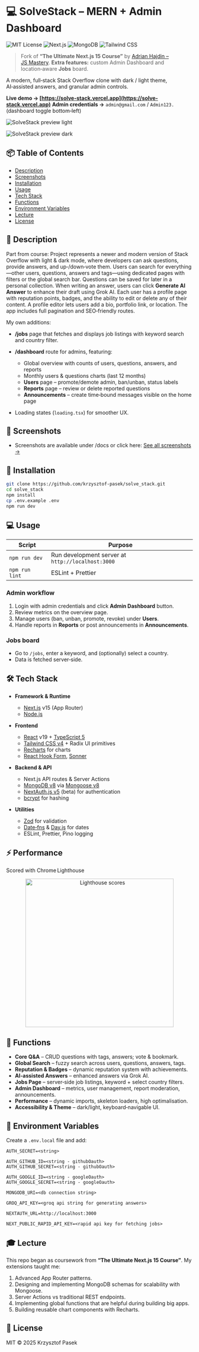 # 💻 SolveStack – MERN + Admin Dashboard

![MIT License](https://img.shields.io/badge/License-MIT-green.svg)
![Next.js](https://img.shields.io/badge/Next.js-15-blue?logo=next.js)
![MongoDB](https://img.shields.io/badge/MongoDB-v8-brightgreen?logo=mongodb)
![Tailwind CSS](https://img.shields.io/badge/TailwindCSS-4-38b2ac?logo=tailwindcss)

> Fork of **“The Ultimate Next.js 15 Course”** by [Adrian Hajdin – JS Mastery](https://github.com/adrianhajdin).
> **Extra features:** custom Admin Dashboard and location‑aware **Jobs** board.

A modern, full‑stack Stack Overflow clone with dark / light theme, AI‑assisted answers, and granular admin controls.

**Live demo → [https://solve-stack.vercel.app](https://solve-stack.vercel.app)**
**Admin credentials →** `admin@gmail.com` / `Admin123.` (dashboard toggle bottom‑left)

![SolveStack preview light](./docs/HomePageLight.png)

![SolveStack preview dark](./docs/HomePageDark.png)

## 📦 Table of Contents

- [Description](#description)
- [Screenshots](#screenshots)
- [Installation](#installation)
- [Usage](#usage)
- [Tech Stack](#tech-stack)
- [Functions](#functions)
- [Environment Variables](#environment-variables)
- [Lecture](#lecture)
- [License](#license)

## 📝 Description

Part from course:
Project represents a newer and modern version of Stack Overflow with light & dark mode, where developers can ask questions, provide answers, and up‑/down‑vote them. Users can search for everything—other users, questions, answers and tags—using dedicated pages with filters or the global search bar. Questions can be saved for later in a personal collection. When writing an answer, users can click **Generate AI Answer** to enhance their draft using Grok AI. Each user has a profile page with reputation points, badges, and the ability to edit or delete any of their content. A profile editor lets users add a bio, portfolio link, or location. The app includes full pagination and SEO‑friendly routes.

My own additions:

- **/jobs** page that fetches and displays job listings with keyword search and country filter.
- **/dashboard** route for admins, featuring:
    - Global overview with counts of users, questions, answers, and reports
    - Monthly users & questions charts (last 12 months)
    - **Users** page – promote/demote admin, ban/unban, status labels
    - **Reports** page – review or delete reported questions
    - **Announcements** – create time‑bound messages visible on the home page

- Loading states (`loading.tsx`) for smoother UX.

## 📸 Screenshots

- Screenshots are available under /docs or click here: [See all screenshots →](https://github.com/krzysztof-pasek/solve_stack/tree/main/docs)

## 🚀 Installation

```bash
git clone https://github.com/krzysztof-pasek/solve_stack.git
cd solve_stack
npm install
cp .env.example .env
npm run dev
```

## 💻 Usage

| Script         | Purpose                                           |
| -------------- | ------------------------------------------------- |
| `npm run dev`  | Run development server at `http://localhost:3000` |
| `npm run lint` | ESLint + Prettier                                 |

### Admin workflow

1. Login with admin credentials and click **Admin Dashboard** button.
2. Review metrics on the overview page.
3. Manage users (ban, unban, promote, revoke) under **Users**.
4. Handle reports in **Reports** or post announcements in **Announcements**.

### Jobs board

- Go to `/jobs`, enter a keyword, and (optionally) select a country.
- Data is fetched server‑side.

## 🛠 Tech Stack

- **Framework & Runtime**
    - [Next.js](https://nextjs.org/) v15 (App Router)
    - [Node.js](https://nodejs.org/)

- **Frontend**
    - [React](https://react.dev/) v19 + [TypeScript 5](https://www.typescriptlang.org/)
    - [Tailwind CSS v4](https://tailwindcss.com/) + Radix UI primitives
    - [Recharts](https://recharts.org/) for charts
    - [React Hook Form](https://react-hook-form.com/), [Sonner](https://github.com/sonner-toast/sonner)

- **Backend & API**
    - Next.js API routes & Server Actions
    - [MongoDB v8](https://www.mongodb.com/) via [Mongoose v8](https://mongoosejs.com/)
    - [NextAuth.js v5](https://next-auth.js.org/) (beta) for authentication
    - [bcrypt](https://www.npmjs.com/package/bcrypt) for hashing

- **Utilities**
    - [Zod](https://github.com/colinhacks/zod) for validation
    - [Date‑fns](https://date-fns.org/) & [Day.js](https://day.js.org/) for dates
    - ESLint, Prettier, Pino logging

## ⚡️ Performance

Scored with Chrome Lighthouse

<p align="center">
  <img src="performenceStats.png" alt="Lighthouse scores" width="400" />
</p>

## 🧩 Functions

- **Core Q\&A** – CRUD questions with tags, answers; vote & bookmark.
- **Global Search** – fuzzy search across users, questions, answers, tags.
- **Reputation & Badges** – dynamic reputation system with achievements.
- **AI‑assisted Answers** – enhanced answers via Grok AI.
- **Jobs Page** – server‑side job listings, keyword + select country filters.
- **Admin Dashboard** – metrics, user management, report moderation, announcements.
- **Performance** – dynamic imports, skeleton loaders, high optimalisation.
- **Accessibility & Theme** – dark/light, keyboard‑navigable UI.

## 🔑 Environment Variables

Create a `.env.local` file and add:

```
AUTH_SECRET=<string>

AUTH_GITHUB_ID=<string - githubOauth>
AUTH_GITHUB_SECRET=<string - githubOauth>

AUTH_GOOGLE_ID=<string - googleOauth>
AUTH_GOOGLE_SECRET=<string - googleOauth>

MONGODB_URI=<db connection string>

GROQ_API_KEY=<groq api string for generating answers>

NEXTAUTH_URL=http://localhost:3000

NEXT_PUBLIC_RAPID_API_KEY=<rapid api key for fetching jobs>
```

## 🎓 Lecture

This repo began as coursework from **“The Ultimate Next.js 15 Course”**. My extensions taught me:

1. Advanced App Router patterns.
2. Designing and implementing MongoDB schemas for scalability with Mongoose.
3. Server Actions vs traditional REST endpoints.
4. Implementing global functions that are helpful during building big apps.
5. Building reusable chart components with Recharts.

## 📜 License

MIT © 2025 Krzysztof Pasek

